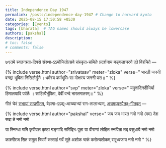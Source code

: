 ```yaml
---
title: Independence Day 1947
permalink: /posts/independence-day-1947 # Change to harvard kyoto
date: 2025-08-15 17:50:58 +0530
categories: [Events]
tags: [bhārata]  # TAG names should always be lowercase
authors: [pakshal]
description: 
# toc: false
# comments: false
---
```


७९तमे स्वतन्त्रता-दिवसे संस्था-ऽऽयोजितोत्सवे संस्कृत-समितेः प्रदर्शनाय मङ्गलाचरणे एते विरचिते —

<!-- Verse format -->

{% include verse.html
   author="srivatsav"
   meter="zloka"
   verse="
   भारती जननी वन्द्या भूषिता निखिलैर्गुणैः।
   धर्मस्य कर्मभूमिः सा मोक्षस्य जननी परा॥
   "
%}

<!-- Verse format -->

{% include verse.html
   author="svp"
   meter="zloka"
   verse="
   यमुनादिनदीभिर्या हिमालयादि पर्वतैः । 
   साहित्यैर्भूषिता, देवीं वन्दे भारतमातरम्॥
   "
%}

गीतं चेदं [सभायां सम्प्रगीतम्](https://youtu.be/G9yMiXmdiAE?si=HY8BeTOdxfbSTcN9&t=1995), बेहागा-ऽऽद्य्-आख्याभ्यां राग-तालाभ्याम्, [अन्नमय्यस्यैतद्-गीतवत्](https://www.youtube.com/watch?v=xEHaG7c3ZRA&list=RDxEHaG7c3ZRA&start_radio=1) —

{% include verse.html
   author="pakshal"
   verse="
   जय जय भारत नमो नमो (मम)
   देश सदा ते नमो नमो

   या स्निग्धा श्रमि कृषीवल कृष्टा गङ्गादि सरिद्भिः पूता
   या वीराणां लोहित स्नपिता तद् वसुधायै नमो नमो

   काश्मीरज सित समूल त्रिवर्णै रुत्साहं गर्वं सूते
   अशोक चक्रं करोत्यशोकम् राष्ट्रध्वजाय नमो नमो
   "
%}
